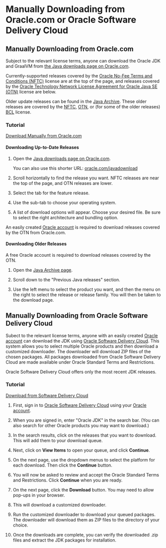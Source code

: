 # Manually Downloading from Oracle.com or Oracle Software Delivery Cloud

## Manually Downloading from Oracle.com
Subject to the relevant license terms, anyone can download the Oracle JDK and GraalVM from [the Java downloads page on Oracle.com](https://www.oracle.com/java/technologies/downloads/).

Currently-supported releases covered by the [Oracle No-Fee Terms and Conditions (NFTC)](https://www.oracle.com/downloads/licenses/no-fee-license.html) license are at the top of the page, and releases covered by the [Oracle Technology Network License Agreement for Oracle Java SE (OTN)](https://www.oracle.com/downloads/licenses/javase-license1.html) license are below.

Older update releases can be found in the  [Java Archive](https://www.oracle.com/java/technologies/downloads/archive/). These older releases are covered by the [NFTC](https://www.oracle.com/downloads/licenses/no-fee-license.html), [OTN](https://www.oracle.com/downloads/licenses/javase-license1.html), or (for some of the older releases) [BCL](https://www.oracle.com/downloads/licenses/java-se-archive-license.html) license.

### Tutorial
[Download Manually from Oracle.com](videohub:1_pxs09t22)


#### Downloading Up-to-Date Releases
1. Open the [Java downloads page on Oracle.com](https://www.oracle.com/java/technologies/downloads/).

    You can also use this shorter URL: [oracle.com/javadownload](https://www.oracle.com/javadownload)

2. Scroll horizontally to find the release you want. NFTC releases are near the top of the page, and OTN releases are lower.

3. Select the tab for the feature release.

4. Use the sub-tab to choose your operating system.

5. A list of download options will appear. Choose your desired file.  Be sure to select the right architecture and bundling option.


An easily created [Oracle account](https://profile.oracle.com/myprofile/account/create-account.jspx) is required to download releases covered by the OTN from Oracle.com.

#### Downloading Older Releases
A free Oracle account is required to download releases covered by the OTN.

1. Open the [Java Archive page](https://www.oracle.com/java/technologies/downloads/archive/).

2. Scroll down to the "Previous Java releases" section.

3. Use the left menu to select the product you want, and then the menu on the right to select the release or release family. You will then be taken to the download page.



## Manually Downloading from Oracle Software Delivery Cloud
Subect to the relevant license terms, anyone with an easily created [Oracle account](https://profile.oracle.com/myprofile/account/create-account.jspx) can download the JDK using [Oracle Software Delivery Cloud](https://edelivery.oracle.com/osdc/faces/Home.jspx). This system allows you to select multiple Oracle products and then download a customized downloader. The downloader will download ZIP files of the chosen packages. All packages downloaded from Oracle Software Delivery Cloud are made available under Oracle Standard Terms and Restrictions.

Oracle Software Delivery Cloud offers only the most recent JDK releases.

### Tutorial

[Download from Software Delivery Cloud](videohub:1_pqszdej4)

1. First, sign in to [Oracle Software Delivery Cloud](https://edelivery.oracle.com/osdc/faces/Home.jspx) using your [Oracle account](https://profile.oracle.com/myprofile/account/create-account.jspx).

2. When you are signed in, enter "Oracle JDK" in the search bar. (You can also search for other Oracle products you may want to download.)

3. In the search results, click on the releases that you want to download. This will add them to your download queue.

4. Next, click on **View Items** to open your queue, and click **Continue**.

5. On the next page, use the dropdown menus to select the platform for each download. Then click the **Continue** button.

6. You will now be asked to review and accept the Oracle Standard Terms and Restrictions. Click **Continue** when you are ready.

7. On the next page, click the **Download** button. You may need to allow pop-ups in your browser.

8. This will download a customized downloader.

9. Run the customized downloader to download your queued packages. The downloader will download them as ZIP files to the directory of your choice.

10. Once the downloads are complete, you can verify the downloaded .zip files and extract the JDK packages for installation.